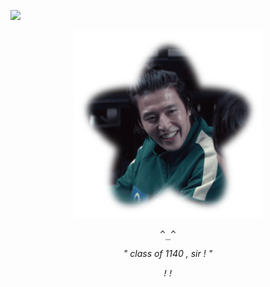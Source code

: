 ![](https://komarev.com/ghpvc/?username=DAE-H0&label=◯&color=304B52)

<p align="center"> 
<img src="B13D37BE-405A-4D79-8051-EB98565B87A3.png">

<p align="center"> 
<tt><i> ^_^ </i></tt>
<p align="center"> 
<i>" class of 1140 , sir ! "</i>
<p align="center"> 
<tt><i>!!</i></tt>

